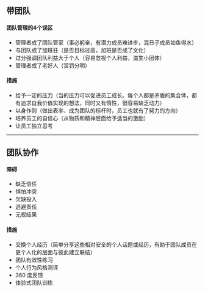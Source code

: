 ## 带团队
#### 团队管理的4个误区
- 管理者成了团队管家（事必躬亲，有潜力成员难进步，混日子成员如鱼得水）
- 与团队成了加班狂（是否目标过高，加班是否成了文化）
- 过分强调团队利益大于个人（容易忽视个人利益，滋生小团体）
- 管理者成了老好人（赏罚分明）

#### 措施
- 给予一定的压力（当的压力可以促进员工成长。每个人都是矛盾的集合体，都有追求自我价值实现的想法，同时又有惰性，很容易缺乏动力）
- 以身作则（做出表率、成为团队的标杆时，员工也就有了努力的方向）
- 培养员工的自信心（从物质和精神层面给予适当的激励）
- 让员工独立思考

---
## 团队协作

#### 障碍
- 缺乏信任
- 惧怕冲突
- 欠缺投入
- 逃避责任
- 无视结果
#### 措施
- 交换个人经历（简单分享这些相对安全的个人话题或经历，有助于团队成员在更个人化的层面与彼此建立联结）
- 团队有效性练习
- 个人行为风格测评
- 360 度反馈
- 体验式团队训练
